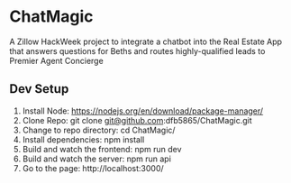 # ChatMagic
A Zillow HackWeek project to integrate a chatbot into the Real Estate App that answers questions for Beths and routes highly-qualified leads to Premier Agent Concierge

## Dev Setup

1. Install Node: https://nodejs.org/en/download/package-manager/
2. Clone Repo: git clone git@github.com:dfb5865/ChatMagic.git
3. Change to repo directory: cd ChatMagic/
4. Install dependencies: npm install
5. Build and watch the frontend: npm run dev
6. Build and watch the server: npm run api
7. Go to the page: http://localhost:3000/
